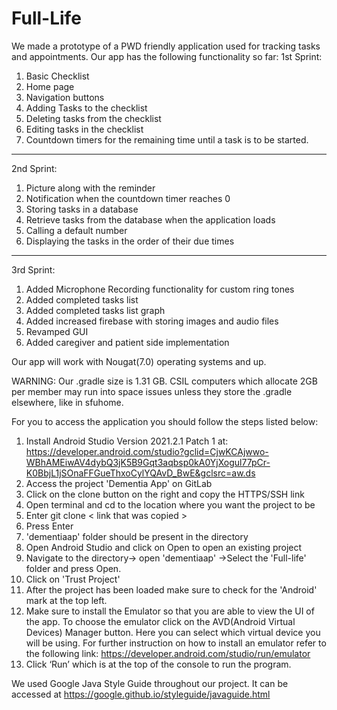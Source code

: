 # Full-Life

We made a prototype of a PWD friendly application used for tracking tasks and appointments. 
Our app has the following functionality so far:
1st Sprint:
1. Basic Checklist
2. Home page
3. Navigation buttons
4. Adding Tasks to the checklist
5. Deleting tasks from the checklist
6. Editing tasks in the checklist
7. Countdown timers for the remaining time until a task is to be started.
--------------------------------------------------------------------------------------------------------
2nd Sprint:
1. Picture along with the reminder
2. Notification when the countdown timer reaches 0
3. Storing tasks in a database
4. Retrieve tasks from the database when the application loads
5. Calling a default number
6. Displaying the tasks in the order of their due times
--------------------------------------------------------------------------------------------------------
3rd Sprint:
1. Added Microphone Recording functionality for custom ring tones
2. Added completed tasks list
3. Added completed tasks list graph
4. Added increased firebase with storing images and audio files
5. Revamped GUI
6. Added caregiver and patient side implementation

Our app will work with Nougat(7.0) operating systems and up.

WARNING: Our .gradle size is 1.31 GB. CSIL computers which allocate 2GB per member may run into space issues 
unless they store the .gradle elsewhere, like in sfuhome.

For you to access the application you should follow the steps listed below:
1. Install Android Studio Version 2021.2.1 Patch 1 at: 
     https://developer.android.com/studio?gclid=CjwKCAjwwo-WBhAMEiwAV4dybQ3jK5B9Gqt3aqbsp0kA0YjXogul77pCr-K0BbjL1jSOnaFFGueThxoCylYQAvD_BwE&gclsrc=aw.ds
2. Access the project 'Dementia App' on GitLab
3. Click on the clone button on the right and copy the HTTPS/SSH link
4. Open terminal and cd to the location where you want the project to be
5. Enter git clone <  link that was copied > 
6. Press Enter
7. 'dementiaap' folder should be present in the directory 
8. Open Android Studio and click on Open to open an existing project
9. Navigate to the directory-> open 'dementiaap' ->Select the 'Full-life' folder and press Open. 
10. Click on 'Trust Project'
11. After the project has been loaded make sure to check for the 'Android' mark at the top left. 
12. Make sure to install the Emulator so that you are able to view the UI of the app. To choose the emulator click on the AVD(Android Virtual Devices) Manager button. Here you can select which virtual device you will be using. For further instruction on how to install an emulator refer to the following link:   https://developer.android.com/studio/run/emulator 
13. Click ‘Run’ which is at the top of the console to run the program. 


We used Google Java Style Guide throughout our project. It can be accessed at https://google.github.io/styleguide/javaguide.html 


